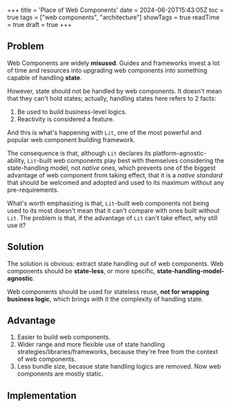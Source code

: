 +++
title = 'Place of Web Components'
date = 2024-06-20T15:43:05Z
toc = true
tags = ["web components", "architecture"]
showTags = true
readTime = true
draft = true
+++

## Problem

Web Components are widely **misused**. Guides and frameworks invest a lot of time and resources into upgrading web components into something capable of handling **state**.

However, state should not be handled by web components. It doesn't mean that they can't hold states; actually, handling states here refers to 2 facts:

1. Be used to build business-level logics.
2. Reactivity is considered a feature.

And this is what's happening with `Lit`, one of the most powerful and popular web component building framework.

The consequence is that, although `Lit` declares its platform-agnostic-ability, `Lit`-built web components play best with themselves considering the state-handling model, not *native* ones, which prevents one of the biggest advantage of web component from taking effect, that it is a *native standard* that should be welcomed and adopted and used to its maximum without any pre-requirements.

What's worth emphasizing is that, `Lit`-built web components not being used to its most doesn't mean that it can't compare with ones built without `Lit`. The problem is that, if the advantage of `Lit` can't take effect, why still use it?

## Solution

The solution is obvious: extract state handling out of web components. Web components should be **state-less**, or more specific, **state-handling-model-agnostic**.

Web components should be used for stateless reuse, **not for wrapping business logic**, which brings with it the complexity of handling state.

## Advantage

1. Easier to build web components.
2. Wider range and more flexible use of state handling strategies/libraries/frameworks, because they're free from the context of web components.
3. Less bundle size, becasue state handling logics are removed. Now web components are mostly static.

## Implementation
